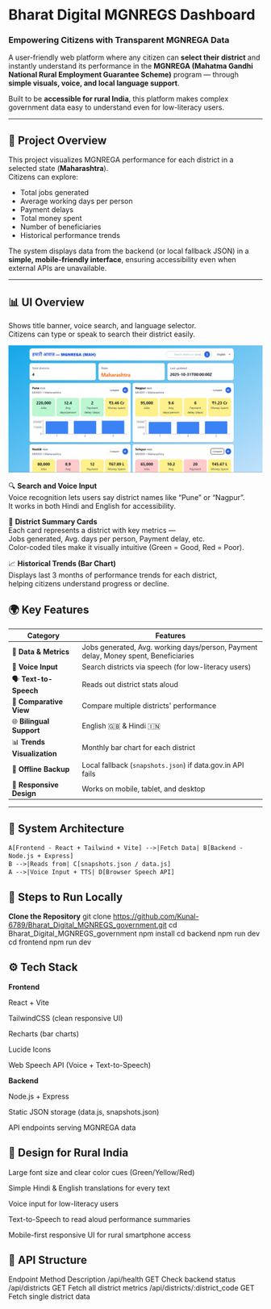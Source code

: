 # Bharat Digital MGNREGS Dashboard

### Empowering Citizens with Transparent MGNREGA Data

A user-friendly web platform where any citizen can **select their district** and instantly understand its performance in the **MGNREGA (Mahatma Gandhi National Rural Employment Guarantee Scheme)** program — through **simple visuals, voice, and local language support**.

Built to be **accessible for rural India**, this platform makes complex government data easy to understand even for low-literacy users.

---

## 🧠 Project Overview

This project visualizes MGNREGA performance for each district in a selected state (**Maharashtra**).  
Citizens can explore:

- Total jobs generated  
- Average working days per person  
- Payment delays  
- Total money spent  
- Number of beneficiaries  
- Historical performance trends  

The system displays data from the backend (or local fallback JSON) in a **simple, mobile-friendly interface**, ensuring accessibility even when external APIs are unavailable.

---

## 📊 UI Overview

Shows title banner, voice search, and language selector.  
Citizens can type or speak to search their district easily.

![Bharat Digital MGNREGS Dashboard](frontend/screenshort/bharat.png)

🔍 **Search and Voice Input**  
Voice recognition lets users say district names like “Pune” or “Nagpur”.  
It works in both Hindi and English for accessibility.

🧾 **District Summary Cards**  
Each card represents a district with key metrics —  
Jobs generated, Avg. days per person, Payment delay, etc.  
Color-coded tiles make it visually intuitive (Green = Good, Red = Poor).

📈 **Historical Trends (Bar Chart)**  
Displays last 3 months of performance trends for each district,  
helping citizens understand progress or decline.


## 🌍 Key Features

| Category | Features |
|-----------|-----------|
| 🧾 **Data & Metrics** | Jobs generated, Avg. working days/person, Payment delay, Money spent, Beneficiaries |
| 🎤 **Voice Input** | Search districts via speech (for low-literacy users) |
| 🗣️ **Text-to-Speech** | Reads out district stats aloud |
| 🔄 **Comparative View** | Compare multiple districts' performance |
| 🌐 **Bilingual Support** | English 🇬🇧 & Hindi 🇮🇳 |
| 📊 **Trends Visualization** | Monthly bar chart for each district |
| 💾 **Offline Backup** | Local fallback (`snapshots.json`) if data.gov.in API fails |
| 📱 **Responsive Design** | Works on mobile, tablet, and desktop |

---

## 🧩 System Architecture

    A[Frontend - React + Tailwind + Vite] -->|Fetch Data| B[Backend - Node.js + Express]
    B -->|Reads from| C[snapshots.json / data.js]
    A -->|Voice Input + TTS| D[Browser Speech API]

## 🚀 Steps to Run Locally
**Clone the Repository**
git clone https://github.com/Kunal-6789/Bharat_Digital_MGNREGS_government.git
cd Bharat_Digital_MGNREGS_government
npm install
cd backend
npm run dev
cd frontend 
npm run dev

## ⚙️ Tech Stack

**Frontend**

React + Vite

TailwindCSS (clean responsive UI)

Recharts (bar charts)

Lucide Icons

Web Speech API (Voice + Text-to-Speech)

**Backend**

Node.js + Express

Static JSON storage (data.js, snapshots.json)

API endpoints serving MGNREGA data

## 🧠 Design for Rural India

Large font size and clear color cues (Green/Yellow/Red)

Simple Hindi & English translations for every text

Voice input for low-literacy users

Text-to-Speech to read aloud performance summaries

Mobile-first responsive UI for rural smartphone access

## 🧾 API Structure
Endpoint	Method	Description
/api/health	GET	Check backend status
/api/districts	GET	Fetch all district metrics
/api/districts/:district_code	GET	Fetch single district data

